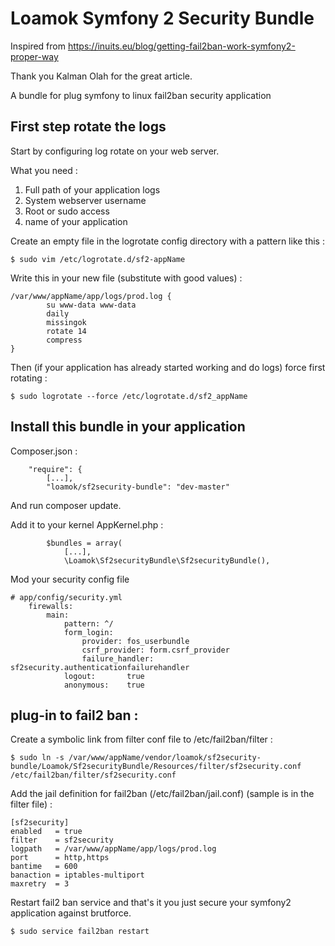 # Loamok Symfony 2 Security Bundle

Inspired from https://inuits.eu/blog/getting-fail2ban-work-symfony2-proper-way

Thank you Kalman Olah for the great article.

A bundle for plug symfony to linux fail2ban security application

## First step rotate the logs

Start by configuring log rotate on your web server.

What you need :

1. Full path of your application logs
2. System webserver username
3. Root or sudo access
4. name of your application

Create an empty file in the logrotate config directory with a pattern like this :

```
$ sudo vim /etc/logrotate.d/sf2-appName
```

Write this in your new file (substitute with good values) :

```
/var/www/appName/app/logs/prod.log {
        su www-data www-data
        daily
        missingok
        rotate 14
        compress
}
```

Then (if your application has already started working and do logs) force first rotating :

```
$ sudo logrotate --force /etc/logrotate.d/sf2_appName
```

## Install this bundle in your application

Composer.json :

```
    "require": {
        [...],
        "loamok/sf2security-bundle": "dev-master"
```

And run composer update.

Add it to your kernel AppKernel.php :

```
        $bundles = array(
            [...],
            \Loamok\Sf2securityBundle\Sf2securityBundle(),

```

Mod your security config file 

```
# app/config/security.yml
    firewalls:
        main:
            pattern: ^/
            form_login:
                provider: fos_userbundle
                csrf_provider: form.csrf_provider
                failure_handler: sf2security.authenticationfailurehandler
            logout:       true
            anonymous:    true
```

## plug-in to fail2 ban : 

Create a symbolic link from filter conf file to /etc/fail2ban/filter :

```
$ sudo ln -s /var/www/appName/vendor/loamok/sf2security-bundle/Loamok/Sf2securityBundle/Resources/filter/sf2security.conf /etc/fail2ban/filter/sf2security.conf
```

Add the jail definition for fail2ban (/etc/fail2ban/jail.conf) (sample is in the filter file) :

```
[sf2security]
enabled   = true
filter    = sf2security
logpath   = /var/www/appName/app/logs/prod.log
port      = http,https
bantime   = 600
banaction = iptables-multiport
maxretry  = 3
```

Restart fail2 ban service and that's it you just secure your symfony2 application against brutforce.

```
$ sudo service fail2ban restart
```
